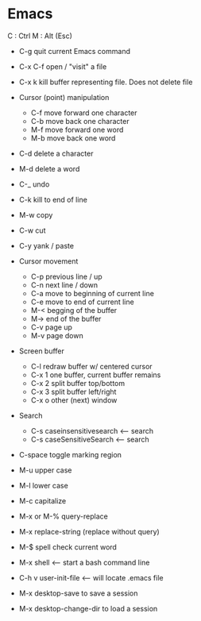 # Emacs

C : Ctrl
M : Alt (Esc)

* C-g quit current Emacs command
* C-x C-f open / "visit" a file
* C-x k kill buffer representing file. Does not delete file

* Cursor (point) manipulation
  * C-f move forward one character
  * C-b move back one character
  * M-f move forward one word
  * M-b move back one word
  
* C-d delete a character
* M-d delete a word
* C-\_ undo
* C-k kill to end of line
* M-w copy
* C-w cut
* C-y yank / paste

* Cursor movement
  * C-p previous line / up
  * C-n next line / down
  * C-a move to beginning of current line
  * C-e move to end of current line
  * M-< begging of the buffer
  * M-> end of the buffer
  * C-v page up
  * M-v page down
  
* Screen buffer
  * C-l redraw buffer w/ centered cursor
  * C-x 1 one buffer, current buffer remains
  * C-x 2 split buffer top/bottom
  * C-x 3 split buffer left/right
  * C-x o other (next) window

* Search
  * C-s caseinsensitivesearch <-- search
  * C-s caseSensitiveSearch <-- search
  
 * C-space toggle marking region
 
*  M-u upper case
*  M-l lower case
*  M-c capitalize
*  M-x or M-% query-replace
*  M-x replace-string (replace without query)
*  M-$ spell check current word
*  M-x shell <-- start a bash command line

*  C-h v user-init-file <-- will locate .emacs file
*  M-x desktop-save to save a session
*  M-x desktop-change-dir to load a session
